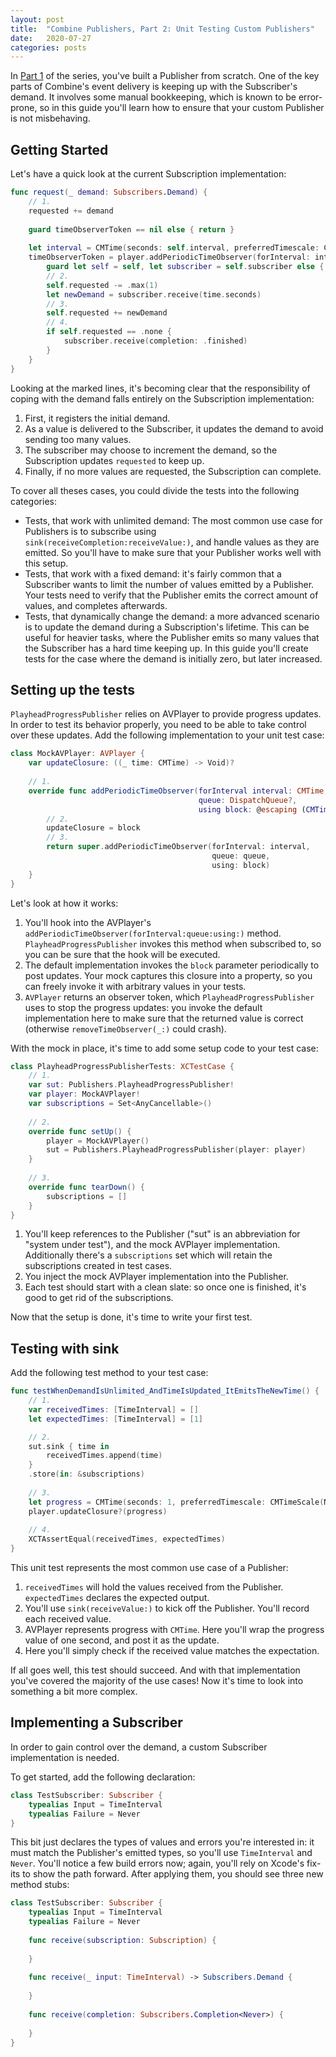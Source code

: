 ```yaml
---
layout: post
title:  "Combine Publishers, Part 2: Unit Testing Custom Publishers"
date:   2020-07-27
categories: posts
---
```


In [Part 1](https://jozsef-vesza.dev/2020/07/24/creating-a-custom-combine-publisher/) of the series, you've built a Publisher from scratch. One of the key parts of Combine's event delivery is keeping up with the Subscriber's demand. It involves some manual bookkeeping, which is known to be error-prone, so in this guide you'll learn how to ensure that your custom Publisher is not misbehaving. 

## Getting Started

Let's have a quick look at the current Subscription implementation:

```swift
func request(_ demand: Subscribers.Demand) {
    // 1.
    requested += demand
    
    guard timeObserverToken == nil else { return }
    
    let interval = CMTime(seconds: self.interval, preferredTimescale: CMTimeScale(NSEC_PER_SEC))
    timeObserverToken = player.addPeriodicTimeObserver(forInterval: interval, queue: DispatchQueue.main) { [weak self] time in
        guard let self = self, let subscriber = self.subscriber else { return }
        // 2.
        self.requested -= .max(1)
        let newDemand = subscriber.receive(time.seconds)
        // 3.
        self.requested += newDemand
        // 4.
        if self.requested == .none {
            subscriber.receive(completion: .finished)
        }
    }
}
```

Looking at the marked lines, it's becoming clear that the responsibility of coping with the demand falls entirely on the Subscription implementation:
1. First, it registers the initial demand.
2. As a value is delivered to the Subscriber, it updates the demand to avoid sending too many values.
3. The subscriber may choose to increment the demand, so the Subscription updates `requested` to keep up.
4. Finally, if no more values are requested, the Subscription can complete.

To cover all theses cases, you could divide the tests into the following categories:
* Tests, that work with unlimited demand: The most common use case for Publishers is to subscribe using `sink(receiveCompletion:receiveValue:)`, and handle values as they are emitted. So you'll have to make sure that your Publisher works well with this setup.
* Tests, that work with a fixed demand: it's fairly common that a Subscriber wants to limit the number of values emitted by a Publisher. Your tests need to verify that the Publisher emits the correct amount of values, and completes afterwards.
* Tests, that dynamically change the demand: a more advanced scenario is to update the demand during a Subscription's lifetime. This can be useful for heavier tasks, where the Publisher emits so many values that the Subscriber has a hard time keeping up. In this guide you'll create tests for the case where the demand is initially zero, but later increased.

## Setting up the tests

`PlayheadProgressPublisher` relies on AVPlayer to provide progress updates. In order to test its behavior properly, you need to be able to take control over these updates. Add the following implementation to your unit test case:

```swift
class MockAVPlayer: AVPlayer {
    var updateClosure: ((_ time: CMTime) -> Void)?
    
    // 1.
    override func addPeriodicTimeObserver(forInterval interval: CMTime,
                                          queue: DispatchQueue?,
                                          using block: @escaping (CMTime) -> Void) -> Any {
        // 2.
        updateClosure = block
        // 3.
        return super.addPeriodicTimeObserver(forInterval: interval,
                                             queue: queue,
                                             using: block)
    }
}
```

Let's look at how it works:
1. You'll hook into the AVPlayer's `addPeriodicTimeObserver(forInterval:queue:using:)` method. `PlayheadProgressPublisher` invokes this method when subscribed to, so you can be sure that the hook will be executed. 
2. The default implementation invokes the `block` parameter periodically to post updates. Your mock captures this closure into a property, so you can freely invoke it with arbitrary values in your tests.
3. `AVPlayer` returns an observer token, which `PlayheadProgressPublisher` uses to stop the progress updates: you invoke the default implementation here to make sure that the returned value is correct (otherwise `removeTimeObserver(_:)` could crash).

With the mock in place, it's time to add some setup code to your test case:
```swift
class PlayheadProgressPublisherTests: XCTestCase {
    // 1.
    var sut: Publishers.PlayheadProgressPublisher!
    var player: MockAVPlayer!
    var subscriptions = Set<AnyCancellable>()
    
    // 2.
    override func setUp() {
        player = MockAVPlayer()
        sut = Publishers.PlayheadProgressPublisher(player: player)
    }
    
    // 3.
    override func tearDown() {
        subscriptions = []
    }
}
```
1. You'll keep references to the Publisher ("sut" is an abbreviation for "system under test"), and the mock AVPlayer implementation. Additionally there's a `subscriptions` set which will retain the subscriptions created in test cases.
2. You inject the mock AVPlayer implementation into the Publisher.
3. Each test should start with a clean slate: so once one is finished, it's good to get rid of the subscriptions.

Now that the setup is done, it's time to write your first test.

## Testing with sink

Add the following test method to your test case:
```swift
func testWhenDemandIsUnlimited_AndTimeIsUpdated_ItEmitsTheNewTime() {
    // 1.
    var receivedTimes: [TimeInterval] = []
    let expectedTimes: [TimeInterval] = [1]

    // 2.
    sut.sink { time in
        receivedTimes.append(time)
    }
    .store(in: &subscriptions)
    
    // 3.
    let progress = CMTime(seconds: 1, preferredTimescale: CMTimeScale(NSEC_PER_SEC))
    player.updateClosure?(progress)
    
    // 4.
    XCTAssertEqual(receivedTimes, expectedTimes)
}
```

This unit test represents the most common use case of a Publisher:
1. `receivedTimes` will hold the values received from the Publisher. `expectedTimes` declares the expected output.
2. You'll use `sink(receiveValue:)` to kick off the Publisher. You'll record each received value.
3. AVPlayer represents progress with `CMTime`. Here you'll wrap the progress value of one second, and post it as the update.
4. Here you'll simply check if the received value matches the expectation.

If all goes well, this test should succeed. And with that implementation you've covered the majority of the use cases! Now it's time to look into something a bit more complex.

## Implementing a Subscriber

In order to gain control over the demand, a custom Subscriber implementation is needed.

To get started, add the following declaration:

```swift
class TestSubscriber: Subscriber {
    typealias Input = TimeInterval
    typealias Failure = Never
}
```

This bit just declares the types of values and errors you're interested in: it must match the Publisher's emitted types, so you'll use `TimeInterval` and `Never`. You'll notice a few build errors now; again, you'll rely on Xcode's fix-its to show the path forward. After applying them, you should see three new method stubs:

```swift
class TestSubscriber: Subscriber {
    typealias Input = TimeInterval
    typealias Failure = Never
    
    func receive(subscription: Subscription) {
        
    }
    
    func receive(_ input: TimeInterval) -> Subscribers.Demand {
        
    }
    
    func receive(completion: Subscribers.Completion<Never>) {
        
    }
}
```